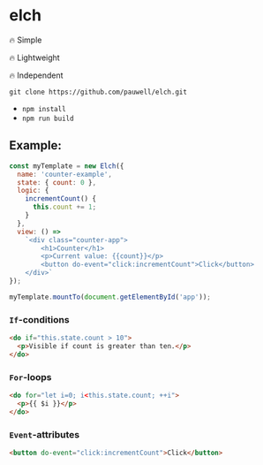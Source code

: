 # elch

:fire: Simple

:fire: Lightweight

:fire: Independent

`git clone https://github.com/pauwell/elch.git`

- `npm install`
- `npm run build`

## Example:

```js
const myTemplate = new Elch({
  name: 'counter-example',
  state: { count: 0 },
  logic: {
    incrementCount() {
      this.count += 1;
    }
  },
  view: () =>
    `<div class="counter-app">
        <h1>Counter</h1>
        <p>Current value: {{count}}</p>
        <button do-event="click:incrementCount">Click</button>
    </div>`
});

myTemplate.mountTo(document.getElementById('app'));
```

### `If`-conditions

```html
<do if="this.state.count > 10">
  <p>Visible if count is greater than ten.</p>
</do>
```

### `For`-loops

```html
<do for="let i=0; i<this.state.count; ++i">
  <p>{{ $i }}</p>
</do>
```

### `Event`-attributes
```html
<button do-event="click:incrementCount">Click</button>
```

